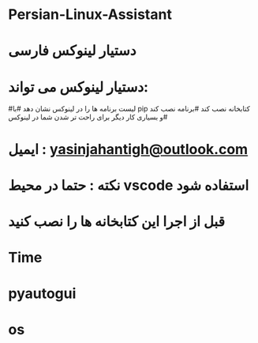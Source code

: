 # Persian-Linux-Assistant
# دستیار لینوکس فارسی 
# دستیار لینوکس می تواند:
#لیست برنامه ها را در لینوکس نشان دهد
#با pip کتابخانه نصب کند
#برنامه نصب کند
#و بسیاری کار دیگر برای راحت تر شدن شما در لینوکس
# ایمیل : yasinjahantigh@outlook.com
# نکته : حتما در محیط vscode استفاده شود 
# قبل از اجرا این کتابخانه ها را نصب کنید 
# Time
# pyautogui
# os
